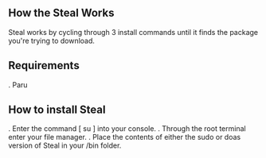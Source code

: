 ## How the Steal Works
Steal works by cycling through 3 install commands until it finds the package you're trying to download.

## Requirements 
. Paru

## How to install Steal
. Enter the command [ su ] into your console.
. Through the root terminal enter your file manager.
. Place the contents of either the sudo or doas version of Steal in your /bin folder.

